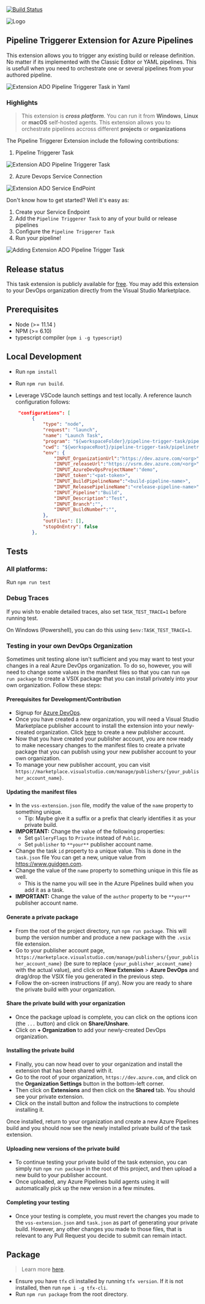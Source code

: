 [![Build Status](https://joalmeid.visualstudio.com/azdo-pipeline-triggerer/_apis/build/status/pipeline-triggerer-extension-CICD?branchName=master)](https://joalmeid.visualstudio.com/azdo-pipeline-triggerer/_build/latest?definitionId=180&branchName=master)

![Logo](https://user-images.githubusercontent.com/4800035/78352164-d4489d80-759f-11ea-93d5-af99ca9c4737.png)
## Pipeline Triggerer Extension for Azure Pipelines ##

This extension allows you to trigger any existing build or release definition. No matter if its implemented with the Classic Editor or YAML pipelines.
This is usefull when you need to orchestrate one or several pipelines from your authored pipeline.

![Extension ADO Pipeline Triggerer Task in Yaml](https://user-images.githubusercontent.com/4800035/78352154-d3177080-759f-11ea-82ac-f70065b90022.png)

### Highlights ###
> This extension is ***cross platform***. You can run it from **Windows**, **Linux** or **macOS** self-hosted agents.
> This extension allows you to orchestrate pipelines accross different **projects** or **organizations**

The Pipeline Triggerer Extension include the following contributions:

1. Pipeline Triggerer Task

![Extension ADO Pipeline Triggerer Task](https://user-images.githubusercontent.com/4800035/78352157-d3b00700-759f-11ea-86c8-5b8884362141.png)

2. Azure Devops Service Connection

![Extension ADO Service EndPoint](https://user-images.githubusercontent.com/4800035/78352156-d3177080-759f-11ea-83d9-5df548b4487d.png)

Don't know how to get started? Well it's easy as:
  1. Create your Service Endpoint
  2. Add the `Pipeline Triggerer Task` to any of your build or release pipelines
  3. Configure the `Pipeline Triggerer Task`
  4. Run your pipeline!

![Adding Extension ADO Pipeline Trigger Task](https://user-images.githubusercontent.com/4800035/78352152-d27eda00-759f-11ea-9238-d897ff7d81ac.png)

## Release status

This task extension is publicly available for [free](https://marketplace.visualstudio.com/items?itemName=joalmeid.pipeline-triggerer-extension). You may add this extension to your DevOps organization directly from the Visual Studio Marketplace.

## Prerequisites

- Node (>= 11.14 )
- NPM (>= 6.10)
- typescript compiler (`npm i -g typescript`)

## Local Development

- Run `npm install`
- Run `npm run build`.
- Leverage VSCode launch settings and test locally. A reference launch configuration follows:
  
  ```json
   "configurations": [
        {
            "type": "node",
            "request": "launch",
            "name": "Launch Task",
            "program": "${workspaceFolder}/pipeline-trigger-task/pipelinetriggerV1/index.js",
            "cwd": "${workspaceRoot}/pipeline-trigger-task/pipelinetriggerV1",
            "env": {
                "INPUT_OrganizationUrl":"https://dev.azure.com/<org>",
                "INPUT_releaseUrl":"https://vsrm.dev.azure.com/<org>",
                "INPUT_AzureDevOpsProjectName":"demo",
                "INPUT_token":"<pat-token>",
                "INPUT_BuildPipelineName":"<build-pipeline-name>",
                "INPUT_ReleasePipelineName":"<release-pipeline-name>",
                "INPUT_Pipeline":"Build",
                "INPUT_Description":"Test",
                "INPUT_Branch":"",
                "INPUT_BuildNumber":"",
            },
            "outFiles": [],
            "stopOnEntry": false
        },
  ```

## Tests

### All platforms:

Run `npm run test`

### Debug Traces

If you wish to enable detailed traces, also set `TASK_TEST_TRACE=1` before running test.

On Windows (Powershell), you can do this using `$env:TASK_TEST_TRACE=1`.

### Testing in your own DevOps Organization

Sometimes unit testing alone isn't sufficient and you may want to test your changes in a real Azure DevOps organization. To do so, however, you will need to change some values in the manifest files so that you can run `npm run package` to create a VSIX package that you can install privately into your own organization. Follow these steps:

#### Prerequisites for Development/Contribution

- Signup for [Azure DevOps](https://azure.microsoft.com/en-us/services/devops/).
- Once you have created a new organization, you will need a Visual Studio Marketplace publisher account to install the extension into your newly-created organization. Click [here](https://marketplace.visualstudio.com/manage/createpublisher) to create a new publisher account.
- Now that you have created your publisher account, you are now ready to make necessary changes to the manifest files to create a private package that you can publish using your new publisher account to your own organization.
- To manage your new publisher account, you can visit `https://marketplace.visualstudio.com/manage/publishers/{your_publisher_account_name}`.

#### Updating the manifest files

- In the `vss-extension.json` file, modify the value of the `name` property to something unique.
  - Tip: Maybe give it a suffix or a prefix that clearly identifies it as your private build.
- **IMPORTANT:** Change the value of the following properties:
  - Set `galleryFlags` to `Private` instead of `Public`.
  - Set `publisher` to `**your**` publisher account name.
- Change the task `id` property to a unique value. This is done in the `task.json` file You can get a new, unique value from https://www.guidgen.com.
- Change the value of the `name` property to something unique in this file as well.
  - This is the name you will see in the Azure Pipelines build when you add it as a task.
- **IMPORTANT:** Change the value of the `author` property to be `**your**` publisher account name.

#### Generate a private package

- From the root of the project directory, run `npm run package`. This will bump the version number and produce a new package with the `.vsix` file extension.
- Go to your publisher account page, `https://marketplace.visualstudio.com/manage/publishers/{your_publisher_account_name}` (be sure to replace `{your_publisher_account_name}` with the actual value), and click on **New Extension** > **Azure DevOps** and drag/drop the VSIX file you generated in the previous step.
- Follow the on-screen instructions (if any). Now you are ready to share the private build with your organization.

#### Share the private build with your organization

- Once the package upload is complete, you can click on the options icon (the `...` button) and click on **Share/Unshare**.
- Click on **+ Organization** to add your newly-created DevOps organization.

#### Installing the private build

- Finally, you can now head over to your organization and install the extension that has been shared with it.
- Go to the root of your organization, `https://dev.azure.com`, and click on the **Organization Settings** button in the bottom-left corner.
- Then click on **Extensions** and then click on the **Shared** tab. You should see your private extension.
- Click on the install button and follow the instructions to complete installing it.

Once installed, return to your organization and create a new Azure Pipelines build and you should now see the newly installed private build of the task extension.

#### Uploading new versions of the private build

- To continue testing your private build of the task extension, you can simply run `npm run package` in the root of this project, and then upload a new build to your publisher account.
- Once uploaded, any Azure Pipelines build agents using it will automatically pick up the new version in a few minutes.

#### Completing your testing

- Once your testing is complete, you must revert the changes you made to the `vss-extension.json` and `task.json` as part of generating your private build. However, any other changes you made to those files, that is relevant to any Pull Request you decide to submit can remain intact.

## Package

> Learn more [here](https://docs.microsoft.com/en-us/azure/devops/extend/develop/add-build-task?view=azure-devops#step-4-package-your-extension).

- Ensure you have `tfx` cli installed by running `tfx version`. If it is not installed, then run `npm i -g tfx-cli`.
- Run `npm run package` from the root directory.